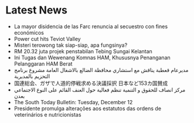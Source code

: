 # Latest News
-  La mayor disidencia de las Farc renuncia al secuestro con fines económicos
-  Power cut hits Teviot Valley
-  Misteri terowong tak siap-siap, apa fungsinya?
-  RM 20.32 juta projek penstabilan Tebing Sungai Kelantan
-  Ini Tugas dan Wewenang Komnas HAM, Khususnya Penanganan Pelanggaran HAM Berat
-  مديرعام قعطبة يناقش مع استشاري محافظة الضالع بالاشغال العامة مشروع برنامج التحزيم بالمديرية
-  国連総会、ガザで人道的停戦求める決議採択 日本など153カ国賛成
-  مركز انصاف للحقوق و التنمية تنظم فعالية حول العنف القائم على النوع الاجتماعي بعدن
-  The South Today Bulletin: Tuesday, December 12
-  Presidente promulga alterações aos estatutos das ordens de veterinários e nutricionistas
